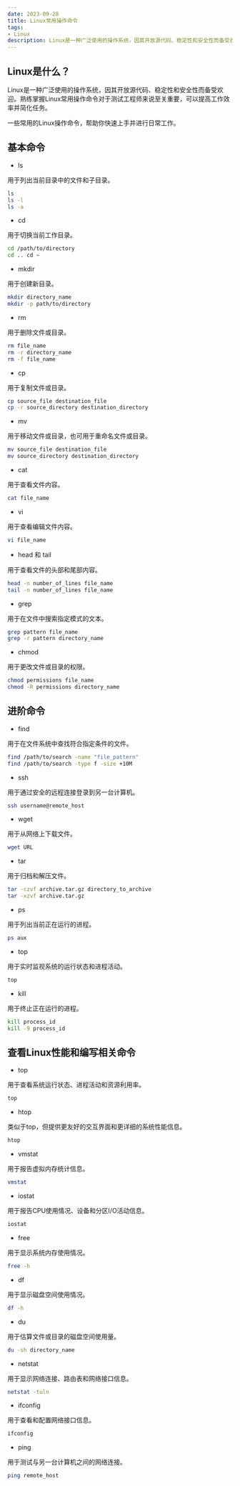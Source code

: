 ```yaml
---
date: 2023-09-28
title: Linux常用操作命令
tags:
- Linux
description: Linux是一种广泛使用的操作系统，因其开放源代码、稳定性和安全性而备受欢迎。熟练掌握Linux常用操作命令对于测试工程师来说至关重要，可以提高工作效率并简化任务。
---
```


## Linux是什么？

Linux是一种广泛使用的操作系统，因其开放源代码、稳定性和安全性而备受欢迎。熟练掌握Linux常用操作命令对于测试工程师来说至关重要，可以提高工作效率并简化任务。

一些常用的Linux操作命令，帮助你快速上手并进行日常工作。

## 基本命令

* ls

用于列出当前目录中的文件和子目录。

```bash
ls
ls -l
ls -a
```

* cd

用于切换当前工作目录。

```bash
cd /path/to/directory
cd .. cd ~
```

* mkdir

用于创建新目录。

```bash
mkdir directory_name
mkdir -p path/to/directory
```

* rm

用于删除文件或目录。

```bash
rm file_name
rm -r directory_name
rm -f file_name
```

* cp

用于复制文件或目录。

```bash
cp source_file destination_file
cp -r source_directory destination_directory
```

* mv

用于移动文件或目录，也可用于重命名文件或目录。

```bash
mv source_file destination_file
mv source_directory destination_directory
```

* cat

用于查看文件内容。

```bash
cat file_name
```

* vi

用于查看编辑文件内容。

```bash
vi file_name
```

* head 和 tail

用于查看文件的头部和尾部内容。

```bash
head -n number_of_lines file_name
tail -n number_of_lines file_name
```

* grep

用于在文件中搜索指定模式的文本。

```bash
grep pattern file_name
grep -r pattern directory_name
```

* chmod

用于更改文件或目录的权限。

```bash
chmod permissions file_name
chmod -R permissions directory_name
```

## 进阶命令

* find

用于在文件系统中查找符合指定条件的文件。

```bash
find /path/to/search -name "file_pattern"
find /path/to/search -type f -size +10M
```

* ssh

用于通过安全的远程连接登录到另一台计算机。

```bash
ssh username@remote_host
```

* wget

用于从网络上下载文件。

```bash
wget URL
```

* tar

用于归档和解压文件。

```bash
tar -czvf archive.tar.gz directory_to_archive
tar -xzvf archive.tar.gz
```

* ps

用于列出当前正在运行的进程。

```bash
ps aux
```

* top

用于实时监视系统的运行状态和进程活动。

```bash
top
```

* kill

用于终止正在运行的进程。

```bash
kill process_id
kill -9 process_id
```

## 查看Linux性能和编写相关命令

* top

用于查看系统运行状态、进程活动和资源利用率。

```bash
top
```

* htop

类似于top，但提供更友好的交互界面和更详细的系统性能信息。

```bash
htop
```

* vmstat

用于报告虚拟内存统计信息。

```bash
vmstat
```

* iostat

用于报告CPU使用情况、设备和分区I/O活动信息。

```bash
iostat
```

* free

用于显示系统内存使用情况。

```bash
free -h
```

* df

用于显示磁盘空间使用情况。

```bash
df -h
```

* du

用于估算文件或目录的磁盘空间使用量。

```bash
du -sh directory_name
```

* netstat

用于显示网络连接、路由表和网络接口信息。

```bash
netstat -tuln
```

* ifconfig

用于查看和配置网络接口信息。

```bash
ifconfig
```

* ping

用于测试与另一台计算机之间的网络连接。

```bash
ping remote_host
```

<Comment />
